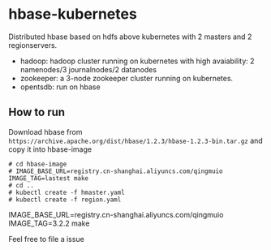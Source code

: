 # hbase-kubernetes

Distributed hbase based on hdfs above kubernetes with 2 masters and 2 regionservers.

- hadoop: hadoop cluster running on kubernetes with high avaiability: 2 namenodes/3 journalnodes/2 datanodes
- zookeeper: a 3-node zookeeper cluster running on kubernetes. 
- opentsdb: run on hbase

## How to run

Download hbase from `https://archive.apache.org/dist/hbase/1.2.3/hbase-1.2.3-bin.tar.gz` and copy it into hbase-image
```
# cd hbase-image
# IMAGE_BASE_URL=registry.cn-shanghai.aliyuncs.com/qingmuio IMAGE_TAG=lastest make
# cd ..
# kubectl create -f hmaster.yaml
# kubectl create -f region.yaml
```

IMAGE_BASE_URL=registry.cn-shanghai.aliyuncs.com/qingmuio IMAGE_TAG=3.2.2 make 

Feel free to file a issue